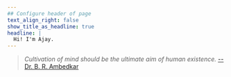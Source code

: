 ```yaml
---
## Configure header of page
text_align_right: false
show_title_as_headline: true
headline: |
  Hi! I'm Ajay.
---
```


<!-- this is a subheadline -->

> *Cultivation of mind should be the ultimate aim of human existence.* [-- Dr. B. R. Ambedkar](http://www.columbia.edu/itc/mealac/pritchett/00ambedkar/index.html)

